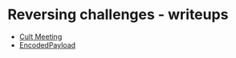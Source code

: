 # Reversing challenges - writeups

- [Cult Meeting](cult_meeting)
- [EncodedPayload](encodedPayload)